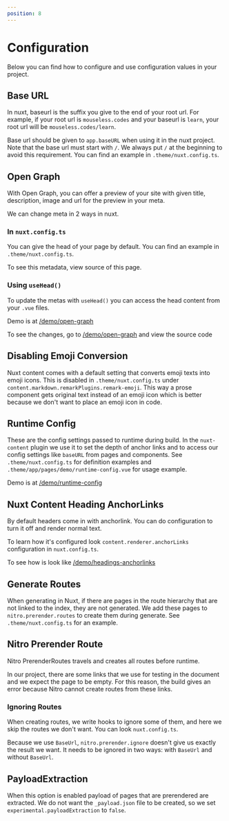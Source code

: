 ```yaml
---
position: 8
---
```


# Configuration

Below you can find how to configure and use configuration values in your
project.

## Base URL

In nuxt, baseurl is the suffix you give to the end of your root url. For
example, if your root url is `mouseless.codes` and your baseurl is `learn`, your
root url will be `mouseless.codes/learn`.

Base url should be given to `app.baseURL` when using it in the nuxt project.
Note that the base url must start with `/`. We always put `/` at the beginning
to avoid this requirement. You can find an example in `.theme/nuxt.config.ts`.

## Open Graph

With Open Graph, you can offer a preview of your site with given title,
description, image and url for the preview in your meta.

We can change meta in 2 ways in nuxt.

### In `nuxt.config.ts`

You can give the head of your page by default. You can find an example
in `.theme/nuxt.config.ts`.

To see this metadata, view source of this page.

### Using `useHead()`

To update the metas with `useHead()` you can access the head content from
your `.vue` files.

Demo is at [/demo/open-graph](/demo/open-graph)

To see the changes, go to [/demo/open-graph](/demo/open-graph) and view the
source code

## Disabling Emoji Conversion

Nuxt content comes with a default setting that converts emoji texts into emoji
icons. This is disabled in `.theme/nuxt.config.ts` under
`content.markdown.remarkPlugins.remark-emoji`. This way a prose component gets
original text instead of an emoji icon which is better because we don't want to
place an emoji icon in code.

## Runtime Config

These are the config settings passed to runtime during build.
In the `nuxt-content` plugin we use it to set the depth of anchor links
and to access our config settings like `baseURL` from pages and components.
See `.theme/nuxt.config.ts` for definition examples and
`.theme/app/pages/demo/runtime-config.vue` for usage example.

Demo is at [/demo/runtime-config](/demo/runtime-config)

## Nuxt Content Heading AnchorLinks

By default headers come in with anchorlink. You can do configuration to turn it
off and render normal text.

To learn how it's configured look `content.renderer.anchorLinks` configuration
in `nuxt.config.ts`.

To see how is look like [/demo/headings-anchorlinks](/demo/headings-anchorlinks)

## Generate Routes

When generating in Nuxt, if there are pages in the route hierarchy that are not
linked to the index, they are not generated. We add these pages to
`nitro.prerender.routes` to create them during generate. See
`.theme/nuxt.config.ts` for an example.

## Nitro Prerender Route

Nitro PrerenderRoutes travels and creates all routes before runtime.

In our project, there are some links that we use for testing in the document
and we expect the page to be empty. For this reason, the build gives an error
because Nitro cannot create routes from these links.

### Ignoring Routes

When creating routes, we write hooks to ignore some of them, and here we skip
the routes we don't want. You can look `nuxt.config.ts`.

Because we use `BaseUrl`, `nitro.prerender.ignore` doesn't give us exactly the
result we want. It needs to be ignored in two ways: with `BaseUrl` and without
`BaseUrl`.

## PayloadExtraction

When this option is enabled payload of pages that are prerendered are
extracted. We do not want the `_payload.json` file to be created, so we set
`experimental.payloadExtraction` to `false`.
